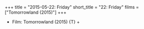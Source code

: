 +++
title = "2015-05-22: Friday"
short_title = "22: Friday"
films = ["Tomorrowland (2015)"]
+++


* Film: Tomorrowland (2015) {T} +
